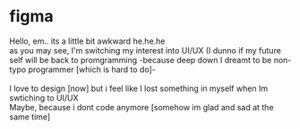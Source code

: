 # figma

Hello, em.. its a little bit awkward he.he.he
<br> as you may see, I'm switching my interest into UI/UX (I dunno if my future self will be back to promgramming -because deep down I dreamt to be non-typo programmer [which is hard to do]-
<br>
<br> I love to design [now] but i feel like I lost something in myself when Im swtiching to UI/UX
<br> Maybe, because i dont code anymore [somehow im glad and sad at the same time]
